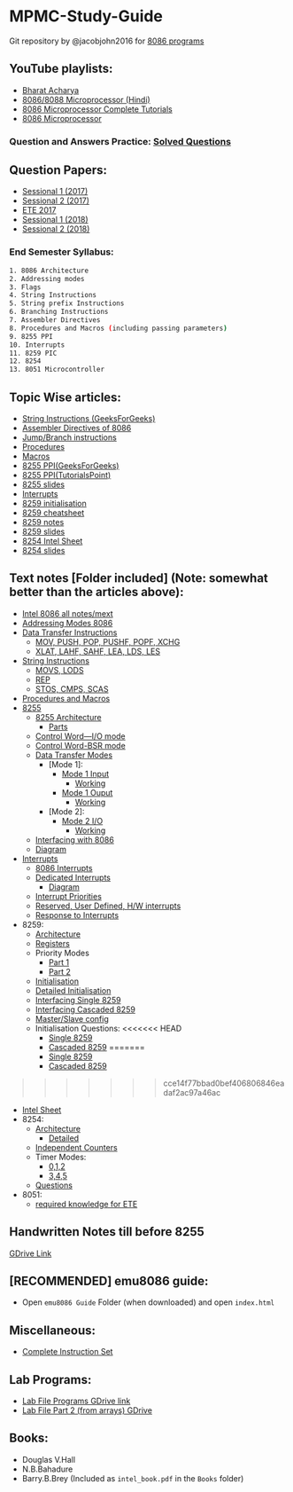 # MPMC-Study-Guide

Git repository by @jacobjohn2016 for [8086 programs](https://github.com/jacobjohn2016/8086-Programs)

## YouTube playlists:

- [Bharat Acharya](https://www.youtube.com/playlist?list=PLlvdWxdEnq-s5NO-a2VS_MmjcAtG03z8b)
- [8086/8088 Microprocessor (Hindi)](https://www.youtube.com/playlist?list=PLSWRPBzGkib9s4PN7kRpOSQLIuhg4QuZ9)
- [8086 Microprocessor Complete Tutorials](https://www.youtube.com/playlist?list=PLc21Sqj4D8SSRpPFZLL6XvS7aGFs3HQ4H)
- [8086 Microprocessor](https://www.youtube.com/playlist?list=PL3CV6a8uJdgYSFq8n_6kvTMe7m2PCKGfs)

### Question and Answers Practice: [Solved Questions](https://github.com/Erscheinung/MPMC-Study-Guide/blob/master/Books/Understanding%208085_8086%20Microprocessors%20and%20Peripheral%20ICs%20%20(Sen).pdf)

## Question Papers:

- [Sessional 1 (2017)](https://github.com/Erscheinung/MPMC-Study-Guide/blob/master/Question%20Papers/Sess%201%20'17.pdf)
- [Sessional 2 (2017)](https://github.com/Erscheinung/MPMC-Study-Guide/blob/master/Question%20Papers/Sess%202%20'17.pdf)
- [ETE 2017](https://github.com/Erscheinung/MPMC-Study-Guide/blob/master/Question%20Papers/ETE%202017.pdf)
- [Sessional 1 (2018)](https://github.com/Erscheinung/MPMC-Study-Guide/blob/master/Question%20Papers/Sess%201%20'18.pdf)
- [Sessional 2 (2018)](https://github.com/Erscheinung/MPMC-Study-Guide/blob/master/Question%20Papers/Sess%202%20'18.pdf)

### End Semester Syllabus:

```sh
1. 8086 Architecture
2. Addressing modes
3. Flags
4. String Instructions
5. String prefix Instructions
6. Branching Instructions
7. Assembler Directives
8. Procedures and Macros (including passing parameters)
9. 8255 PPI
10. Interrupts
11. 8259 PIC
12. 8254
13. 8051 Microcontroller 
```

## Topic Wise articles:

- [String Instructions (GeeksForGeeks)](https://www.geeksforgeeks.org/string-manipulation-instructions-8086-microprocessor/)
- [Assembler Directives of 8086](https://www.ukessays.com/essays/engineering/assembler-directive-of-8086-microprocessor.php)
- [Jump/Branch instructions](http://8086pro.blogspot.com/2010/08/jump-branch-instructions.html)
- [Procedures](https://www.tutorialspoint.com/assembly_programming/assembly_procedures.htm)
- [Macros](https://www.tutorialspoint.com/assembly_programming/assembly_macros.htm)
- [8255 PPI(GeeksForGeeks)](https://www.geeksforgeeks.org/programmable-peripheral-interface-8255/)
- [8255 PPI(TutorialsPoint)](https://www.tutorialspoint.com/microprocessor/microprocessor_intel_8255a_programmable_peripheral_interface.htm)
- [8255 slides](https://github.com/Erscheinung/MPMC-Study-Guide/blob/master/Slides/8255_ppi.ppt)
- [Interrupts](https://www.tutorialspoint.com/microprocessor/microprocessor_8086_interrupts.htm)
- [8259 initialisation](http://www.eeeguide.com/programming-8259/)
- [8259 cheatsheet](http://www.thesatya.com/8259.html)
- [8259 notes](https://pdos.csail.mit.edu/6.828/2009/readings/hardware/8259A.pdf)
- [8259 slides](https://github.com/Erscheinung/MPMC-Study-Guide/blob/master/Slides/8259A%20Slides.pptx)
- [8254 Intel Sheet](http://www.scs.stanford.edu/10wi-cs140/pintos/specs/8254.pdf)
- [8254 slides](https://github.com/Erscheinung/MPMC-Study-Guide/blob/master/Slides/8254%20Programmable%20Interval%20Timer.pptx)

## Text notes [Folder included] (Note: somewhat better than the articles above):

* [Intel 8086 all notes/mext](https://github.com/Erscheinung/MPMC-Study-Guide/blob/master/Text%20Notes/INTEL%208086%20All%20Notes.pdf)
* [Addressing Modes 8086](https://github.com/Erscheinung/MPMC-Study-Guide/blob/master/Text%20Notes/Addressing%20Modes%208086.png)
* [Data Transfer Instructions](https://github.com/Erscheinung/MPMC-Study-Guide/tree/master/Text%20Notes/Data%20Transfer%20Instructions)
  * [MOV, PUSH, POP, PUSHF, POPF, XCHG](https://github.com/Erscheinung/MPMC-Study-Guide/blob/master/Text%20Notes/Data%20Transfer%20Instructions/Data%20Transfer%20Instructions%201.png)
  * [XLAT, LAHF, SAHF, LEA, LDS, LES](https://github.com/Erscheinung/MPMC-Study-Guide/blob/master/Text%20Notes/Data%20Transfer%20Instructions/Data%20Transfer%20Instructions%202.png)
* [String Instructions](https://github.com/Erscheinung/MPMC-Study-Guide/tree/master/Text%20Notes/String%20Instructions)
  * [MOVS, LODS](https://github.com/Erscheinung/MPMC-Study-Guide/blob/master/Text%20Notes/String%20Instructions/String-%20MOVS%2C%20LODS.png)
  * [REP](https://github.com/Erscheinung/MPMC-Study-Guide/blob/master/Text%20Notes/String%20Instructions/String-REP.png)
  * [STOS, CMPS, SCAS](https://github.com/Erscheinung/MPMC-Study-Guide/blob/master/Text%20Notes/String%20Instructions/String-STOS%2C%20CMPS%2C%20SCAS.png)
* [Procedures and Macros](https://github.com/Erscheinung/MPMC-Study-Guide/blob/master/Text%20Notes/Proc%20and%20Macro.pdf)
* [8255](https://github.com/Erscheinung/MPMC-Study-Guide/tree/master/Text%20Notes/8255)
  * [8255 Architecture](https://github.com/Erscheinung/MPMC-Study-Guide/blob/master/Text%20Notes/8255/8255%20architecture.png)
    * [Parts](https://github.com/Erscheinung/MPMC-Study-Guide/blob/master/Text%20Notes/8255/8255%20architecture%20parts.png)
  * [Control Word—I/O mode](https://github.com/Erscheinung/MPMC-Study-Guide/blob/master/Text%20Notes/8255/Control%20Word%208255%20I:O%20Mode.png)
  * [Control Word-BSR mode](https://github.com/Erscheinung/MPMC-Study-Guide/blob/master/Text%20Notes/8255/Control%20Word%208255%20BSR%20Mode.png)
  * [Data Transfer Modes](https://github.com/Erscheinung/MPMC-Study-Guide/blob/master/Text%20Notes/8255/8255%20Data%20Transfer%20Modes.png)
    * [Mode 1]:
      * [Mode 1 Input](https://github.com/Erscheinung/MPMC-Study-Guide/blob/master/Text%20Notes/8255/8255%20Mode%201%20Input.png)
        * [Working](https://github.com/Erscheinung/MPMC-Study-Guide/blob/master/Text%20Notes/8255/8255%20Mode%201%20Input%20working.png)
      * [Mode 1 Ouput](https://github.com/Erscheinung/MPMC-Study-Guide/blob/master/Text%20Notes/8255/8255%20Mode%201%20Output.png)
        * [Working](https://github.com/Erscheinung/MPMC-Study-Guide/blob/master/Text%20Notes/8255/8255%20Mode%201%20Output%20working.png)
    * [Mode 2]:
      * [Mode 2 I/O](https://github.com/Erscheinung/MPMC-Study-Guide/blob/master/Text%20Notes/8255/8255%20Mode%202.png)
        * [Working](https://github.com/Erscheinung/MPMC-Study-Guide/blob/master/Text%20Notes/8255/8255%20Mode%202%20working.png)
   * [Interfacing with 8086](https://github.com/Erscheinung/MPMC-Study-Guide/blob/master/Text%20Notes/8255/8255%20Interfacing%20with%208086.png)
    * [Diagram](https://github.com/Erscheinung/MPMC-Study-Guide/blob/master/Text%20Notes/8255/8255%20Interfacing%20diag.png)
* [Interrupts](https://github.com/Erscheinung/MPMC-Study-Guide/tree/master/Text%20Notes/Interrupts)
  * [8086 Interrupts](https://github.com/Erscheinung/MPMC-Study-Guide/blob/master/Text%20Notes/Interrupts/8086%20Interrupts.png)
  * [Dedicated Interrupts](https://github.com/Erscheinung/MPMC-Study-Guide/blob/master/Text%20Notes/Interrupts/Dedicated%20Interrupts.png)
    * [Diagram](https://github.com/Erscheinung/MPMC-Study-Guide/blob/master/Text%20Notes/Interrupts/Dedicated%20Interrupts%20diag.png)
  * [Interrupt Priorities](https://github.com/Erscheinung/MPMC-Study-Guide/blob/master/Text%20Notes/Interrupts/Interrupt%20Priorities.png)
  * [Reserved, User Defined, H/W interrupts](https://github.com/Erscheinung/MPMC-Study-Guide/blob/master/Text%20Notes/Interrupts/Interrupts-Reserved%2C%20User%20Def%2C%20H:W.png)
  * [Response to Interrupts](https://github.com/Erscheinung/MPMC-Study-Guide/blob/master/Text%20Notes/Interrupts/Response%20to%20Interrupts.png)
* 8259:
  * [Architecture](https://github.com/Erscheinung/MPMC-Study-Guide/blob/master/Text%20Notes/8259/8259%20Architecture.png)
  * [Registers](https://github.com/Erscheinung/MPMC-Study-Guide/blob/master/Text%20Notes/8259/8259%20Registers.png)
  * Priority Modes
    * [Part 1](https://github.com/Erscheinung/MPMC-Study-Guide/blob/master/Text%20Notes/8259/Priority%20Modes.png)
    * [Part 2](https://github.com/Erscheinung/MPMC-Study-Guide/blob/master/Text%20Notes/8259/Priority%20Modes%202.png)
  * [Initialisation](https://github.com/Erscheinung/MPMC-Study-Guide/blob/master/Text%20Notes/8259/Initialisation%20of%208259.png)
   * [Detailed Initialisation](https://github.com/Erscheinung/MPMC-Study-Guide/blob/master/Text%20Notes/8259/Detailed%20Initialisation.png)
  * [Interfacing Single 8259](https://github.com/Erscheinung/MPMC-Study-Guide/blob/master/Text%20Notes/8259/Interfacing%20Single%208259.png)
  * [Interfacing Cascaded 8259](https://github.com/Erscheinung/MPMC-Study-Guide/blob/master/Text%20Notes/8259/Interfacing%20Cascaded%208259.png)
   * [Master/Slave config](https://github.com/Erscheinung/MPMC-Study-Guide/blob/master/Text%20Notes/8259/Master:Slave%20config.png)
  * Initialisation Questions:
<<<<<<< HEAD
  	* [Single 8259](https://github.com/Erscheinung/MPMC-Study-Guide/blob/master/Text%20Notes/8259/init%20single%208259%20question.png)
   	* [Cascaded 8259](https://github.com/Erscheinung/MPMC-Study-Guide/blob/master/Text%20Notes/8259/init%20cascaded%208259%20question.png)
=======
    * [Single 8259](https://github.com/Erscheinung/MPMC-Study-Guide/blob/master/Text%20Notes/8259/init%20single%208259%20question.png)
    * [Cascaded 8259](https://github.com/Erscheinung/MPMC-Study-Guide/blob/master/Text%20Notes/8259/init%20cascaded%208259%20question.png)
>>>>>>> cce14f77bbad0bef406806846eadaf2ac97a46ac
  * [Intel Sheet](https://github.com/Erscheinung/MPMC-Study-Guide/blob/master/Text%20Notes/8259/8259A%20Intel%20Sheet.pdf)
* 8254:
  * [Architecture](https://github.com/Erscheinung/MPMC-Study-Guide/blob/master/Text%20Notes/8254/Architecture.png)
    * [Detailed](https://github.com/Erscheinung/MPMC-Study-Guide/blob/master/Text%20Notes/8254/Detailed%20Architecture.png)
  * [Independent Counters](https://github.com/Erscheinung/MPMC-Study-Guide/blob/master/Text%20Notes/8254/Independent%20Counters.png)
  * Timer Modes:
    * [0,1,2](https://github.com/Erscheinung/MPMC-Study-Guide/blob/master/Text%20Notes/8254/Timer%20modes%20-%20%200%20%7C%201%20%7C%202.png)
    * [3,4,5](https://github.com/Erscheinung/MPMC-Study-Guide/blob/master/Text%20Notes/8254/Timer%20modes%20-%203%20%7C%204%20%7C%205.png)
  * [Questions](https://github.com/Erscheinung/MPMC-Study-Guide/blob/master/Text%20Notes/8254/Questions.png)
* 8051: 
  * [required knowledge for ETE](https://github.com/Erscheinung/MPMC-Study-Guide/blob/master/Books/MC%208051-Mazidi.pdf)
    
## Handwritten Notes till before 8255

[GDrive Link](https://drive.google.com/file/d/1IsQuWAJervhr3B3q3A6LMqpetuzHU-0M/view?usp=drivesdk)

## [RECOMMENDED] emu8086 guide:

- Open `emu8086 Guide` Folder (when downloaded) and open `index.html`

## Miscellaneous:

- [Complete Instruction Set](https://www.tutorialspoint.com/microprocessor/microprocessor_8086_instruction_sets.htm)

## Lab Programs:

- [Lab File Programs GDrive link](https://drive.google.com/file/d/1Fp4B4Rhng4_bpR-exmP77kkvFFW8bDli/view?usp=sharing)
- [Lab File Part 2 (from arrays) GDrive](https://drive.google.com/file/d/1c30F-f36VO11U2AbhJ6Ls0dbz5Kklljb/view?usp=sharing)

## Books:

- Douglas V.Hall
- N.B.Bahadure
- Barry.B.Brey (Included as `intel_book.pdf` in the `Books` folder)

